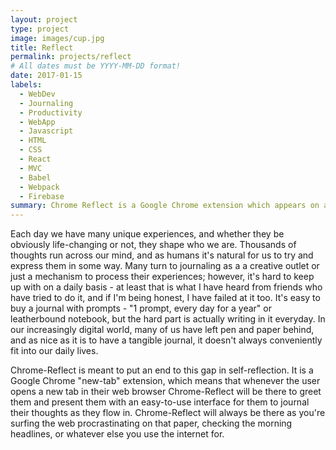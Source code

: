 ```yaml
---
layout: project
type: project
image: images/cup.jpg
title: Reflect
permalink: projects/reflect
# All dates must be YYYY-MM-DD format!
date: 2017-01-15
labels:
  - WebDev
  - Journaling
  - Productivity
  - WebApp
  - Javascript
  - HTML
  - CSS
  - React
  - MVC
  - Babel
  - Webpack
  - Firebase
summary: Chrome Reflect is a Google Chrome extension which appears on a new tab and presents the user with an interface to journal and reflect daily.
---
```


<div class="ui small rounded images">
</div>

Each day we have many unique experiences, and whether they be obviously life-changing or not, they shape who we are. Thousands of thoughts run across our mind, and as humans it's natural for us to try and express them in some way. Many turn to journaling as a a creative outlet or just a mechanism to process their experiences; however, it's hard to keep up with on a daily basis - at least that is what I have heard from friends who have tried to do it, and if I'm being honest, I have failed at it too. It's easy to buy a journal with prompts - "1 prompt, every day for a year" or leatherbound notebook, but the hard part is actually writing in it everyday. In our increasingly digital world, many of us have left pen and paper behind, and as nice as it is to have a tangible journal, it doesn't always conveniently fit into our daily lives. 

Chrome-Reflect is meant to put an end to this gap in self-reflection. It is a Google Chrome "new-tab" extension, which means that whenever the user opens a new tab in their web browser Chrome-Reflect will be there to greet them and present them with an easy-to-use interface for them to journal their thoughts as they flow in. Chrome-Reflect will always be there as you're surfing the web procrastinating on that paper, checking the morning headlines, or whatever else you use the internet for.



